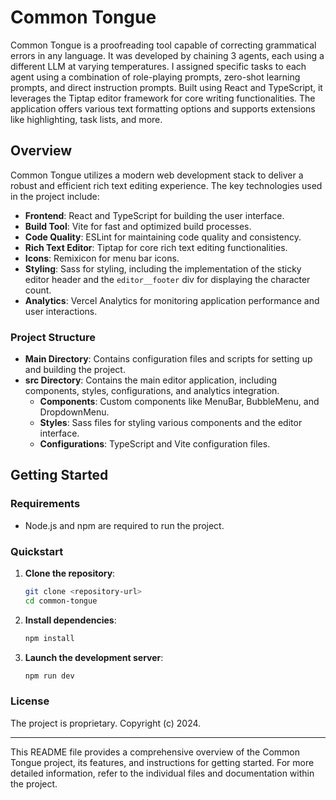 # Common Tongue

Common Tongue is a proofreading tool capable of correcting grammatical errors in any language. It was developed by chaining 3 agents, each using a different LLM at varying temperatures. I assigned specific tasks to each agent using a combination of role-playing prompts, zero-shot learning prompts, and direct instruction prompts. Built using React and TypeScript, it leverages the Tiptap editor framework for core writing functionalities. The application offers various text formatting options and supports extensions like highlighting, task lists, and more.

## Overview

Common Tongue utilizes a modern web development stack to deliver a robust and efficient rich text editing experience. The key technologies used in the project include:

- **Frontend**: React and TypeScript for building the user interface.
- **Build Tool**: Vite for fast and optimized build processes.
- **Code Quality**: ESLint for maintaining code quality and consistency.
- **Rich Text Editor**: Tiptap for core rich text editing functionalities.
- **Icons**: Remixicon for menu bar icons.
- **Styling**: Sass for styling, including the implementation of the sticky editor header and the `editor__footer` div for displaying the character count.
- **Analytics**: Vercel Analytics for monitoring application performance and user interactions.

### Project Structure

- **Main Directory**: Contains configuration files and scripts for setting up and building the project.
- **src Directory**: Contains the main editor application, including components, styles, configurations, and analytics integration.
  - **Components**: Custom components like MenuBar, BubbleMenu, and DropdownMenu.
  - **Styles**: Sass files for styling various components and the editor interface.
  - **Configurations**: TypeScript and Vite configuration files.

## Getting Started

### Requirements

- Node.js and npm are required to run the project.

### Quickstart

1. **Clone the repository**:
   ```sh
   git clone <repository-url>
   cd common-tongue
   ```

2. **Install dependencies**:
   ```sh
   npm install
   ```

3. **Launch the development server**:
   ```sh
   npm run dev
   ```

### License

The project is proprietary. Copyright (c) 2024.

---

This README file provides a comprehensive overview of the Common Tongue project, its features, and instructions for getting started. For more detailed information, refer to the individual files and documentation within the project.
